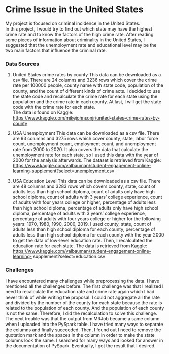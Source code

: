 # Crime Issue in the United States

My project is focused on criminal incidence in the United States.   
In this project, I would try to find out which state may have the highest crime rate and to know the factors of the high crime rate. After reading some pieces of information about criminality in the United States, I suggested that the unemployment rate and educational level may be the two main factors that influence the criminal rate.

### Data Sources

1. United States crime rates by county
This data can be downloaded as a csv file. There are 24 columns and 3236 rows which cover the crime rate per 100000 people, county name with state code, population of the county, and the count of different kinds of crime acts. I
decided to use the state code and recalculate the crime rate for each state using the population and the crime rate in each county. At last, I will get the state code with the crime rate for each state.    
The data is found on Kaggle: https://www.kaggle.com/mikejohnsonjr/united-states-crime-rates-by-county

2. USA Unemployment
This data can be downloaded as a csv file. There are 93 columns and 3275 rows which cover county, state, labor force count, unemployment count, employment count, and unemployment rate from 2000 to 2020. It also covers the data that calculate the unemployment rate for each state, so I used this
data with the year of 2000 for the analysis afterwards.
The dataset is retrieved from Kaggle:
https://www.kaggle.com/valbauman/student-engagement-online-learning-supplement?select=unemployment.csv

3. USA Education Level
 This data can be downloaded as a csv file. There are 48 columns and 3283 rows which covers county, state, count of adults less than high school
diploma, count of adults only have high school diploma, count of adults with 3 years’ college experience, count of adults with four years college or higher, percentage of adults less than high school diploma, percentage of adults only have high school diploma, percentage of adults with 3 years’ college experience, percentage of adults with four years college or higher for the following years: 1970, 1980, 1990, 2000, 2019. I used county, state, count of adults less than high school diploma for each county, percentage of adults less than high school diploma for each county with the year 2000 to get the data of low-level education rate. Then, I recalculated the education rate for
each state.
The data is retrieved from Kaggle:
https://www.kaggle.com/valbauman/student-engagement-online-learning- supplement?select=education.csv

### Challenges
I have encountered many challenges while preprocessing the data. I have mentioned all the challenges before. The first challenge was that I realized I need to recalculate the education rate and crime rate again which I had never think of while writing the proposal. I could not aggregate all the rate and divided by the number of the county for each state because the rate is related to the population of each county. And the population of each county is not the same. Therefore, I did the recalculation to solve this challenge.
The next trouble was that the output from MRJob became a same column when I uploaded into the PySpark table. I have tried many ways to separate the columns and finally succeeded. Then, I found out I need to remove the quotation mark and the spaces in the column in order to make the state columns look the same. I searched for many ways and looked for answer in the documentation of PySpark. Eventually, I got the result that I desired.